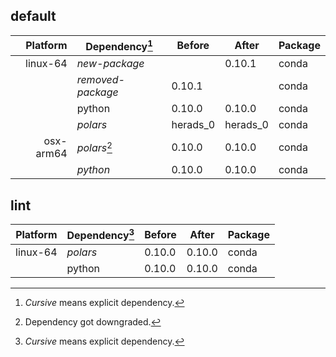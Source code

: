 ## default

| Platform | Dependency[^1] | Before | After | Package |
| -: | - | - | - | - |
| linux-64 | *new-package* |  | 0.10.1 | conda |
|| *removed-package* | 0.10.1 |  | conda |
|| python | 0.10.0 | 0.10.0 | conda |
|| *polars* | herads_0 | herads_0 | conda |
| osx-arm64 | *polars*[^2] | 0.10.0 | 0.10.0 | conda |
|| *python* | 0.10.0 | 0.10.0 | conda |

## lint

| Platform | Dependency[^1] | Before | After | Package |
| -: | - | - | - | - |
| linux-64 | *polars* | 0.10.0 | 0.10.0 | conda |
|| python | 0.10.0 | 0.10.0 | conda |

[^1]: *Cursive* means explicit dependency.
[^2]: Dependency got downgraded.
